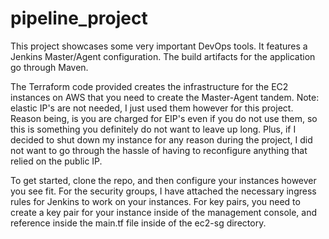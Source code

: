 # pipeline_project

This project showcases some very important DevOps tools. It features a Jenkins Master/Agent configuration. The build artifacts for the application go through Maven.

The Terraform code provided creates the infrastructure for the EC2 instances on AWS that you need to create the Master-Agent tandem. Note: elastic IP's are not needed, I just used them however for this project. Reason being, is you are charged for EIP's even if you do not use them, so this is something you definitely do not want to leave up long. Plus, if I decided to shut down my instance for any reason during the project, I did not want to go through the hassle of having to reconfigure anything that relied on the public IP.

To get started, clone the repo, and then configure your instances however you see fit. For the security groups, I have attached the necessary ingress rules for Jenkins to work on your instances. For key pairs, you need to create a key pair for your instance inside of the management console, and reference inside the main.tf file inside of the ec2-sg directory.
